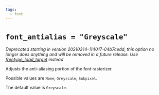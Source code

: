 ```yaml
---
tags:
  - font
---
```

# `font_antialias = "Greyscale"`

*Deprecated starting in version 20210314-114017-04b7cedd; this option no longer does anything and will be removed in a future release. Use [freetype_load_target](freetype_load_target.md) instead*

Adjusts the anti-aliasing portion of the font rasterizer.

Possible values are `None`, `Greyscale`, `Subpixel`.

The default value is `Greyscale`.

